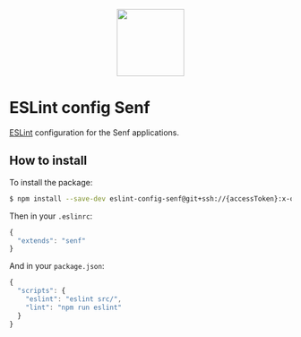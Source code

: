 <p align="center">
  <a href="https://hellofresh.com">
    <img width="120" src="https://www.hellofresh.com/images/hellofresh-logo.svg?v=3">
  </a>
</p>

# ESLint config Senf

[ESLint](eslint.org) configuration for the Senf applications.

## How to install

To install the package:

```bash
$ npm install --save-dev eslint-config-senf@git+ssh://{accessToken}:x-oauth-basic@github.com/hellofresh/eslint-config-senf
```

Then in your `.eslinrc`:

```js
{
  "extends": "senf"
}
```

And in your `package.json`:

```js
{
  "scripts": {
    "eslint": "eslint src/",
    "lint": "npm run eslint"
  }
}
```
